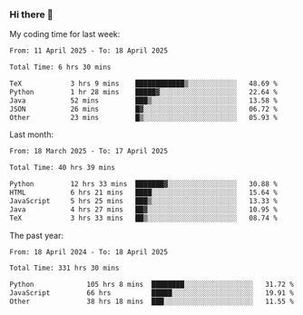 ### Hi there 👋

My coding time for last week:

<!--START_SECTION:week-->

```txt
From: 11 April 2025 - To: 18 April 2025

Total Time: 6 hrs 30 mins

TeX            3 hrs 9 mins    ████████████▒░░░░░░░░░░░░   48.69 %
Python         1 hr 28 mins    █████▓░░░░░░░░░░░░░░░░░░░   22.64 %
Java           52 mins         ███▒░░░░░░░░░░░░░░░░░░░░░   13.58 %
JSON           26 mins         █▓░░░░░░░░░░░░░░░░░░░░░░░   06.72 %
Other          23 mins         █▒░░░░░░░░░░░░░░░░░░░░░░░   05.93 %
```

<!--END_SECTION:week-->

Last month:

<!--START_SECTION:month-->

```txt
From: 18 March 2025 - To: 17 April 2025

Total Time: 40 hrs 39 mins

Python         12 hrs 33 mins  ███████▓░░░░░░░░░░░░░░░░░   30.88 %
HTML           6 hrs 21 mins   ████░░░░░░░░░░░░░░░░░░░░░   15.64 %
JavaScript     5 hrs 25 mins   ███▒░░░░░░░░░░░░░░░░░░░░░   13.33 %
Java           4 hrs 27 mins   ██▓░░░░░░░░░░░░░░░░░░░░░░   10.95 %
TeX            3 hrs 33 mins   ██▒░░░░░░░░░░░░░░░░░░░░░░   08.74 %
```

<!--END_SECTION:month-->

The past year:

<!--START_SECTION:year-->

```txt
From: 18 April 2024 - To: 18 April 2025

Total Time: 331 hrs 30 mins

Python             105 hrs 8 mins  ████████░░░░░░░░░░░░░░░░░   31.72 %
JavaScript         66 hrs          █████░░░░░░░░░░░░░░░░░░░░   19.91 %
Other              38 hrs 18 mins  ███░░░░░░░░░░░░░░░░░░░░░░   11.55 %
```

<!--END_SECTION:year-->
